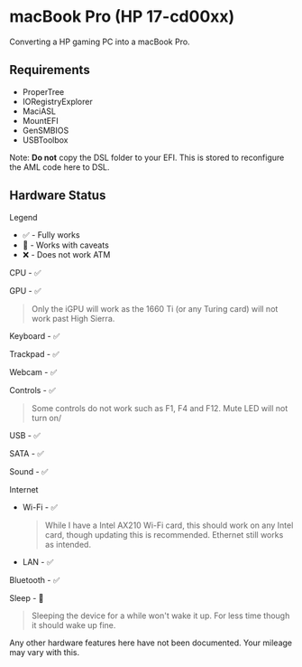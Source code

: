 # macBook Pro (HP 17-cd00xx)
Converting a HP gaming PC into a macBook Pro.

## Requirements
- ProperTree
- IORegistryExplorer
- MaciASL
- MountEFI
- GenSMBIOS
- USBToolbox

Note: **Do not** copy the DSL folder to your EFI. This is stored to reconfigure the AML code here to DSL.

## Hardware Status
Legend
- :white_check_mark: - Fully works
- :small_orange_diamond: - Works with caveats
- :x: - Does not work ATM

CPU - :white_check_mark:

GPU - :white_check_mark:
   > Only the iGPU will work as the 1660 Ti (or any Turing card) will not work past High Sierra.

Keyboard - :white_check_mark:

Trackpad - :white_check_mark:

Webcam - :white_check_mark:

Controls - :white_check_mark:
   > Some controls do not work such as F1, F4 and F12. Mute LED will not turn on/

USB - :white_check_mark: 

SATA - :white_check_mark: 

Sound - :white_check_mark:

Internet
   - Wi-Fi - :white_check_mark:
      > While I have a Intel AX210 Wi-Fi card, this should work on any Intel card, though updating this is recommended. Ethernet still works as intended.
   - LAN - :white_check_mark:

Bluetooth - :white_check_mark:

Sleep - :small_orange_diamond:
   > Sleeping the device for a while won't wake it up. For less time though it should wake up fine.

Any other hardware features here have not been documented. Your mileage may vary with this.
